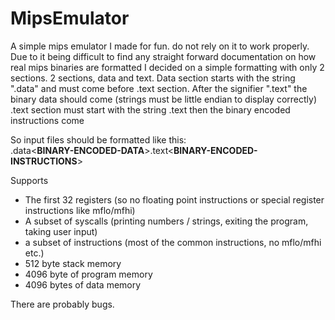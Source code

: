 # MipsEmulator
A simple mips emulator I made for fun. do not rely on it to work properly.  
Due to it being difficult to find any straight forward documentation on how real mips binaries are formatted I decided on a simple formatting with only 2 sections.
2 sections, data and text.
Data section starts with the string ".data" and must come before .text section. After the signifier ".text" the binary data should come (strings must be little endian to display correctly)
.text section must start with the string .text  then the binary encoded instructions come

So input files should be formatted like this:  
.data\<**BINARY-ENCODED-DATA**\>.text\<**BINARY-ENCODED-INSTRUCTIONS**\>

Supports
- The first 32 registers (so no floating point instructions or special register instructions like mflo/mfhi)
- A subset of syscalls (printing numbers / strings, exiting the program, taking user input)
- a subset of instructions (most of the common instructions, no mflo/mfhi etc.)
- 512 byte stack memory
- 4096 byte of program memory
- 4096 bytes of data memory


There are probably bugs.
